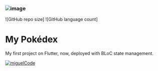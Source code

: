 ### ![image](https://user-images.githubusercontent.com/62122667/168495177-ecf97b58-ea5d-496c-afc1-60fa7fb99a34.png)

![GitHub repo size]
![GitHub language count]
# My Pokédex

My first project on Flutter, now, deployed with BLoC state management.


[![miguelCode](https://github-readme-stats.vercel.app/api/top-langs/?username=miguelferreira7&hide=html&layout=compact&theme=default)](https://github.com/miguelferreira7/)
